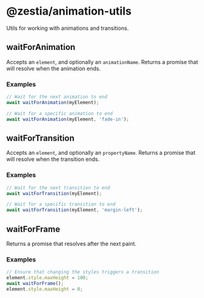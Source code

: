 # @zestia/animation-utils

Utils for working with animations and transitions.

## waitForAnimation

Accepts an `element`, and optionally an `animationName`. Returns a promise that will resolve when the animation ends.

### Examples

```javascript
// Wait for the next animation to end
await waitForAnimation(myElement);

// Wait for a specific animation to end
await waitForAnimation(myElement, 'fade-in');
```

## waitForTransition

Accepts an `element`, and optionally an `propertyName`. Returns a promise that will resolve when the transition ends.

### Examples

```javascript
// Wait for the next transition to end
await waitForTransition(myElement);

// Wait for a specific transition to end
await waitForTransition(myElement, 'margin-left');
```

## waitForFrame

Returns a promise that resolves after the next paint.

### Examples

```javascript
// Ensure that changing the styles triggers a transition
element.style.maxHeight = 100;
await waitForFrame();
element.style.maxHeight = 0;
```
